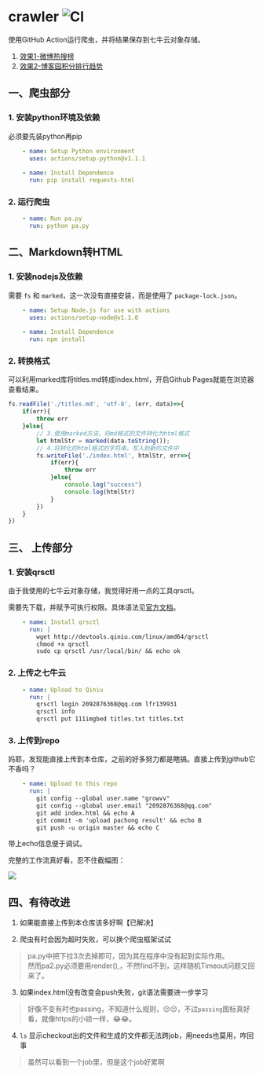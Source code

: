 # crawler ![CI](https://github.com/growvv/crawler/workflows/CI/badge.svg)
使用GitHub Action运行爬虫，并将结果保存到七牛云对象存储。

1. [效果1-微博热搜榜](https://rogn.top/crawler/)
2. [效果2-博客园积分排行趋势](https://rogn.top/crawler/record.html)

## 一、爬虫部分

### 1. 安装python环境及依赖

必须要先装python再pip

```yml
    - name: Setup Python environment
      uses: actions/setup-python@v1.1.1
    
    - name: Install Dependence
      run: pip install requests-html
```

### 2. 运行爬虫

```yml
    - name: Run pa.py
      run: python pa.py
```

## 二、Markdown转HTML
### 1. 安装nodejs及依赖
需要 <code>fs</code> 和 <code>marked</code>，这一次没有直接安装，而是使用了 <code>package-lock.json</code>。
```yml
    - name: Setup Node.js for use with actions
      uses: actions/setup-node@v1.1.0
    
    - name: Install Dependence
      run: npm install
```

### 2. 转换格式
可以利用marked库将titles.md转成index.html，开启Github Pages就能在浏览器查看结果。

```js
fs.readFile('./titles.md', 'utf-8', (err, data)=>{
    if(err){
        throw err
    }else{
        // 3.使用marked方法，将md格式的文件转化为html格式
        let htmlStr = marked(data.toString());
        // 4.将转化的html格式的字符串，写入到新的文件中
        fs.writeFile('./index.html', htmlStr, err=>{
            if(err){
                throw err
            }else{
                console.log("success")
                console.log(htmlStr)
            }
        })
    }
})
```

## 三、 上传部分

### 1. 安装qrsctl

由于我使用的七牛云对象存储，我觉得好用一点的工具qrsctl。

需要先下载，并赋予可执行权限。具体语法见[官方文档](https://developer.qiniu.com/kodo/tools/1300/qrsctl)。

```yml
    - name: Install qrsctl
      run: |
        wget http://devtools.qiniu.com/linux/amd64/qrsctl
        chmod +x qrsctl
        sudo cp qrsctl /usr/local/bin/ && echo ok  
```

### 2. 上传之七牛云
```yml
    - name: Upload to Qiniu
      run: | 
        qrsctl login 2092876368@qq.com lfr139931
        qrsctl info
        qrsctl put 111imgbed titles.txt titles.txt
```

### 3. 上传到repo

妈耶，发现能直接上传到本仓库，之前的好多努力都是瞎搞。直接上传到github它不香吗？

```yml
    - name: Upload to this repo
      run: |
        git config --global user.name "growvv"
        git config --global user.email "2092876368@qq.com"
        git add index.html && echo A
        git commit -m 'upload pachong result' && echo B
        git push -u origin master && echo C
```

带上echo信息便于调试。

完整的工作流真好看，忍不住截幅图：

![](https://cdn.jsdelivr.net/gh/growvv/img/images/20200209155325.png)


## 四、有待改进
1. 如果能直接上传到本仓库该多好啊【已解决】

2. 爬虫有时会因为超时失败，可以换个爬虫框架试试
>pa.py中把下拉3次去掉即可，因为其在程序中没有起到实际作用。<br>然而pa2.py必须要用render(),，不然find不到，这样随机Timeout问题又回来了。

3. 如果index.html没有改变会push失败，git语法需要进一步学习
>好像不变有时也passing，不知道什么规则，😔😔，不过<code>passing</code>图标真好看，就像https的小锁一样，😂😂。

4. <code>ls</code> 显示checkout出的文件和生成的文件都无法跨job，用needs也莫用，咋回事
>虽然可以看到一个job里，但是这个job好累啊
